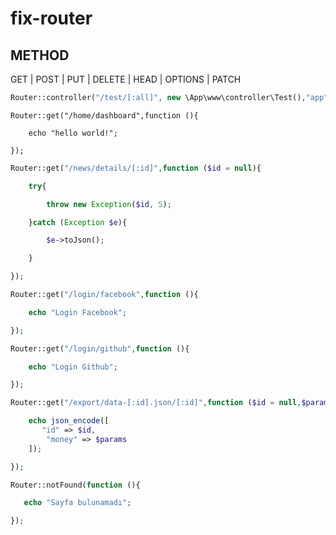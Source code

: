 # fix-router

## METHOD

GET | POST | PUT | DELETE | HEAD | OPTIONS | PATCH

```php
Router::controller("/test/[:all]", new \App\www\controller\Test(),"app");
```
```
Router::get("/home/dashboard",function (){

    echo "hello world!";

});
```
```php
Router::get("/news/details/[:id]",function ($id = null){

    try{

        throw new Exception($id, 5);

    }catch (Exception $e){

        $e->toJson();

    }

});
```
```php
Router::get("/login/facebook",function (){

    echo "Login Facebook";

});
```
```php
Router::get("/login/github",function (){

    echo "Login Github";

});
```
```php
Router::get("/export/data-[:id].json/[:id]",function ($id = null,$params = null){

    echo json_encode([
       "id" => $id,
        "money" => $params
    ]);

});
```

```php
Router::notFound(function (){

   echo "Sayfa bulunamadı";

});
```
